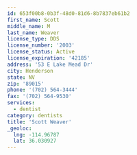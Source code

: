 ```yaml
---
id: 653f00b8-0b3f-48d0-81d6-8b7837eb61b2
first_name: Scott
middle_name: M
last_name: Weaver
license_type: DDS
license_number: '2003'
license_status: Active
license_expiration: '42185'
address: '53 E Lake Mead Dr'
city: Henderson
state: NV
zip: '89015'
phone: '(702) 564-3444'
fax: '(702) 564-9530'
services:
  - dentist
category: dentists
title: 'Scott Weaver'
_geoloc:
  lng: -114.96787
  lat: 36.030927
---
```

